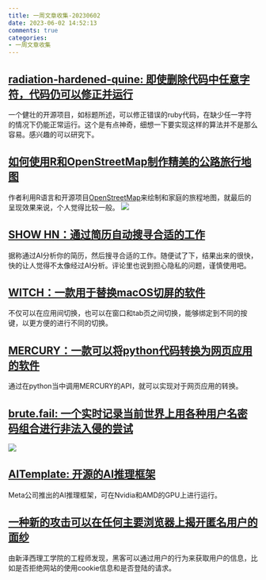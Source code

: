 ```yaml
---
title: 一周文章收集-20230602
date: 2023-06-02 14:52:13
comments: true
categories: 
- 一周文章收集
---
```


## [radiation-hardened-quine: 即使删除代码中任意字符，代码仍可以修正并运行](https://github.com/mame/radiation-hardened-quine)
一个健壮的开源项目，如标题所述，可以修正错误的ruby代码，在缺少任一字符的情况下仍能正常运行。这个是有点神奇，细想一下要实现这样的算法并不是那么容易。感兴趣的可以研究下。

## [如何使用R和OpenStreetMap制作精美的公路旅行地图](https://www.andrewheiss.com/blog/2023/06/01/geocoding-routing-openstreetmap-r/)
作者利用R语言和开源项目[OpenStreetMap](https://www.openstreetmap.org/)来绘制和家庭的旅程地图，就最后的呈现效果来说，个人觉得比较一般。
![](openstreetmap.png)

## [SHOW HN：通过简历自动搜寻合适的工作](https://hnresumetojobs.com/)
据称通过AI分析你的简历，然后搜寻合适的工作。随便试了下，结果出来的很快，快的让人觉得不太像经过AI分析。评论里也说到担心隐私的问题，谨慎使用吧。

## [WITCH：一款用于替换macOS切屏的软件](https://manytricks.com/witch/)
不仅可以在应用间切换，也可以在窗口和tab页之间切换，能够绑定到不同的按键，以更方便的进行不同的切换。

## [MERCURY：一款可以将python代码转换为网页应用的软件](https://runmercury.com/)
通过在python当中调用MERCURY的API，就可以实现对于网页应用的转换。

## [brute.fail: 一个实时记录当前世界上用各种用户名密码组合进行非法入侵的尝试](https://brute.fail/)
![](brute.fail.png)

## [AITemplate: 开源的AI推理框架](https://facebookincubator.github.io/AITemplate/)
Meta公司推出的AI推理框架，可在Nvidia和AMD的GPU上进行运行。

## [一种新的攻击可以在任何主要浏览器上揭开匿名用户的面纱](https://www.wired.com/story/web-deanonymization-side-channel-attack-njit/)
由新泽西理工学院的工程师发现，黑客可以通过用户的行为来获取用户的信息，比如是否拒绝网站的使用cookie信息和是否登陆的请求。